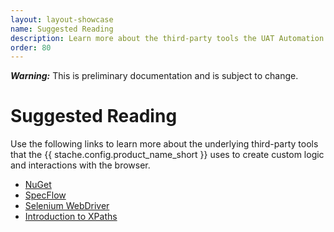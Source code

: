 ```yaml
---
layout: layout-showcase
name: Suggested Reading
description: Learn more about the third-party tools the UAT Automation Kit uses to create custom logic and interactions.
order: 80
---
```


<p class="alert alert-warning"><strong><em>Warning:</em></strong> This is preliminary documentation and is subject to change.</p>

# Suggested Reading
Use the following links to learn more about the underlying third-party tools that the {{ stache.config.product_name_short }} uses to create custom logic and interactions with the browser.
* [NuGet](https://www.nuget.org/)  
* [SpecFlow](http://www.specflow.org/)  
* [Selenium WebDriver](www.seleniumhq.org/)  
* [Introduction to XPaths]()
